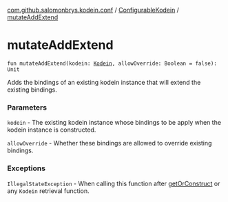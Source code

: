 [com.github.salomonbrys.kodein.conf](../index.md) / [ConfigurableKodein](index.md) / [mutateAddExtend](.)

# mutateAddExtend

`fun mutateAddExtend(kodein: `[`Kodein`](../../com.github.salomonbrys.kodein/-kodein/index.md)`, allowOverride: Boolean = false): Unit`

Adds the bindings of an existing kodein instance that will extend the existing bindings.

### Parameters

`kodein` - The existing kodein instance whose bindings to be apply when the kodein instance is constructed.

`allowOverride` - Whether these bindings are allowed to override existing bindings.

### Exceptions

`IllegalStateException` - When calling this function after [getOrConstruct](get-or-construct.md) or any `Kodein` retrieval function.